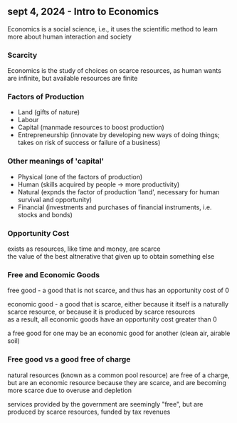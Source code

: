 ## sept 4, 2024 - Intro to Economics

Economics is a social science, i.e., it uses the scientific method to learn more about human interaction and society

### Scarcity
Economics is the study of choices on scarce resources, as human wants are infinite, but available resources are finite

### Factors of Production
- Land (gifts of nature)
- Labour
- Capital (manmade resources to boost production)
- Entrepreneurship (innovate by developing new ways of doing things; takes on risk of success or failure of a business)

### Other meanings of 'capital'
- Physical (one of the factors of production)
- Human (skills acquired by people -> more productivity)
- Natural (expnds the factor of production 'land', necessary for human survival and opportunity)
- Financial (investments and purchases of financial instruments, i.e. stocks and bonds)

### Opportunity Cost
exists as resources, like time and money, are scarce  
the value of the best altnerative that given up to obtain something else  

### Free and Economic Goods
free good - a good that is not scarce, and thus has an opportunity cost of 0  

economic good - a good that is scarce, either because it itself is a naturally scarce resource, or because it is produced by scarce resources  
as a result, all economic goods have an opportunity cost greater than 0  

a free good for one may be an economic good for another (clean air, airable soil)  

### Free good vs a good free of charge
natural resources (known as a common pool resource) are free of a charge, but are an economic resource because they are scarce,
and are becoming more scarce due to overuse and depletion  

services provided by the government are seemingly "free", but are produced by scarce resources, funded by tax revenues

